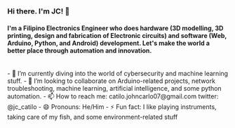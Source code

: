 ### Hi there. I'm JC! 👋
#### I'm a Filipino Electronics Engineer who does hardware (3D modelling, 3D printing, design and fabrication of Electronic circuits) and software (Web, Arduino, Python, and Android) development. Let's make the world a better place through automation and innovation.
<br>
<!--
**jccatilo/jccatilo** is a ✨ _special_ ✨ repository because its `README.md` (this file) appears on your GitHub profile.
-->
<!-- - 🔭 I’m currently working on cybersecurity and  -->
- 🌱 I’m currently diving into the world of cybersecurity and machine learning stuff.
- 👯 I’m looking to collaborate on Arduino-related projects, network troubleshooting, machine learning, artificial intelligence, and some python automation.
<!-- - 💬 Ask me about ... -->
- 📫 How to reach me: catilo.johncarlo07@gmail.com twitter: @jc_catilo
- 😄 Pronouns: He/Him
- ⚡ Fun fact: I like playing instruments, taking care of my fish, and some environment-related stuff

